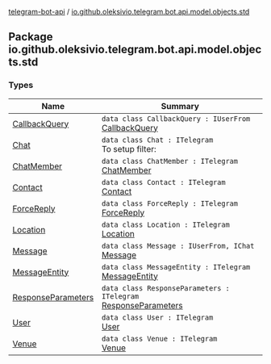 [telegram-bot-api](../index.md) / [io.github.oleksivio.telegram.bot.api.model.objects.std](./index.md)

## Package io.github.oleksivio.telegram.bot.api.model.objects.std

### Types

| Name | Summary |
|---|---|
| [CallbackQuery](-callback-query/index.md) | `data class CallbackQuery : IUserFrom`<br>[CallbackQuery](https://core.telegram.org/bots/api/#callbackquery) |
| [Chat](-chat/index.md) | `data class Chat : ITelegram`<br>To setup filter: |
| [ChatMember](-chat-member/index.md) | `data class ChatMember : ITelegram`<br>[ChatMember](https://core.telegram.org/bots/api/#chatmember) |
| [Contact](-contact/index.md) | `data class Contact : ITelegram`<br>[Contact](https://core.telegram.org/bots/api/#contact) |
| [ForceReply](-force-reply/index.md) | `data class ForceReply : ITelegram`<br>[ForceReply](https://core.telegram.org/bots/api/#forcereply) |
| [Location](-location/index.md) | `data class Location : ITelegram`<br>[Location](https://core.telegram.org/bots/api/#location) |
| [Message](-message/index.md) | `data class Message : IUserFrom, IChat`<br>[Message](https://core.telegram.org/bots/api/#message) |
| [MessageEntity](-message-entity/index.md) | `data class MessageEntity : ITelegram`<br>[MessageEntity](https://core.telegram.org/bots/api/#messageentity) |
| [ResponseParameters](-response-parameters/index.md) | `data class ResponseParameters : ITelegram`<br>[ResponseParameters](https://core.telegram.org/bots/api/#responseparameters) |
| [User](-user/index.md) | `data class User : ITelegram`<br>[User](https://core.telegram.org/bots/api/#user) |
| [Venue](-venue/index.md) | `data class Venue : ITelegram`<br>[Venue](https://core.telegram.org/bots/api/#venue) |
